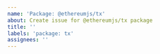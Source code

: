 ```yaml
---
name: 'Package: @ethereumjs/tx'
about: Create issue for @ethereumjs/tx package
title: ''
labels: 'package: tx'
assignees: ''
---
```

